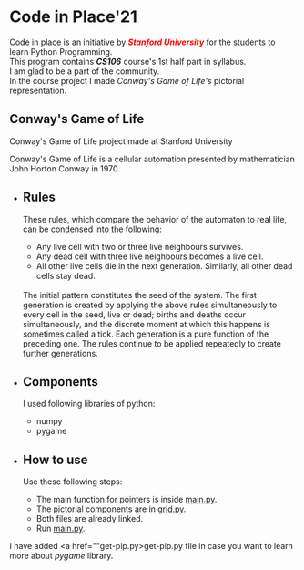 # Code in Place'21
Code in place is an initiative by <b style="color:red;"><i>Stanford University</i></b> for the students to learn Python Programming.
</br>
This program contains <i><b>CS106</b></i> course's 1st half part in syllabus.
</br>
I am glad to be a part of the community.
</br>
In the course project I made <i>Conway's Game of Life's</i> pictorial representation.
<h2>Conway's Game of Life</h2>
Conway's Game of Life project made at Stanford University

Conway's Game of Life is a cellular automation presented by mathematician John Horton Conway in 1970.
<ul>
<li><h2>Rules</h2>

These rules, which compare the behavior of the automaton to real life, can be condensed into the following:
<ul>
<li>Any live cell with two or three live neighbours survives.
<li>Any dead cell with three live neighbours becomes a live cell.
<li>All other live cells die in the next generation. Similarly, all other dead cells stay dead.
</ul><br/>
The initial pattern constitutes the seed of the system. The first generation is created by applying the above rules simultaneously to every cell in the seed, live or dead; births and deaths occur simultaneously, and the discrete moment at which this happens is sometimes called a tick. Each generation is a pure function of the preceding one. The rules continue to be applied repeatedly to create further generations.
  </br>
  <li><h2>Components</h2>
  
  I used following libraries of python:
  <ul>
    <li>numpy
    <li>pygame
  </ul>

  <li><h2>How to use</h2>

  Use these following steps:
    <ul>
    <li>The main function for pointers is inside <a href="main.py">main.py</a>.
    <li>The pictorial components are in <a href="grid.py">grid.py</a>.
    <li>Both files are already linked.
    <li>Run <a href="main.py">main.py</a>.
  </ul>
  </ul>

  I have added <a href=""get-pip.py>get-pip.py</a> file in case you want to learn more about <i>pygame</i> library.


